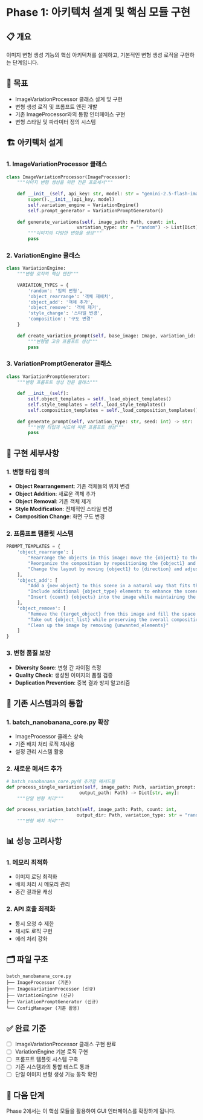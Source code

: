 # Phase 1: 아키텍처 설계 및 핵심 모듈 구현

## 📋 개요
이미지 변형 생성 기능의 핵심 아키텍처를 설계하고, 기본적인 변형 생성 로직을 구현하는 단계입니다.

## 🎯 목표
- ImageVariationProcessor 클래스 설계 및 구현
- 변형 생성 로직 및 프롬프트 엔진 개발
- 기존 ImageProcessor와의 통합 인터페이스 구현
- 변형 스타일 및 파라미터 정의 시스템

## 🏗️ 아키텍처 설계

### 1. ImageVariationProcessor 클래스
```python
class ImageVariationProcessor(ImageProcessor):
    """이미지 변형 생성을 위한 전문 프로세서"""
    
    def __init__(self, api_key: str, model: str = "gemini-2.5-flash-image-preview"):
        super().__init__(api_key, model)
        self.variation_engine = VariationEngine()
        self.prompt_generator = VariationPromptGenerator()
    
    def generate_variations(self, image_path: Path, count: int, 
                          variation_type: str = "random") -> List[Dict]:
        """이미지의 다양한 변형을 생성"""
        pass
```

### 2. VariationEngine 클래스
```python
class VariationEngine:
    """변형 로직의 핵심 엔진"""
    
    VARIATION_TYPES = {
        'random': '임의 변형',
        'object_rearrange': '객체 재배치',
        'object_add': '객체 추가',
        'object_remove': '객체 제거',
        'style_change': '스타일 변경',
        'composition': '구도 변경'
    }
    
    def create_variation_prompt(self, base_image: Image, variation_id: int) -> str:
        """변형별 고유 프롬프트 생성"""
        pass
```

### 3. VariationPromptGenerator 클래스
```python
class VariationPromptGenerator:
    """변형 프롬프트 생성 전문 클래스"""
    
    def __init__(self):
        self.object_templates = self._load_object_templates()
        self.style_templates = self._load_style_templates()
        self.composition_templates = self._load_composition_templates()
    
    def generate_prompt(self, variation_type: str, seed: int) -> str:
        """변형 타입과 시드에 따른 프롬프트 생성"""
        pass
```

## 🔧 구현 세부사항

### 1. 변형 타입 정의
- **Object Rearrangement**: 기존 객체들의 위치 변경
- **Object Addition**: 새로운 객체 추가
- **Object Removal**: 기존 객체 제거
- **Style Modification**: 전체적인 스타일 변경
- **Composition Change**: 화면 구도 변경

### 2. 프롬프트 템플릿 시스템
```python
PROMPT_TEMPLATES = {
    'object_rearrange': [
        "Rearrange the objects in this image: move the {object1} to the {position1} and place the {object2} {position2}",
        "Reorganize the composition by repositioning the {object1} and {object2} while keeping the same style",
        "Change the layout by moving {object1} to {direction} and adjusting other elements accordingly"
    ],
    'object_add': [
        "Add a {new_object} to this scene in a natural way that fits the composition",
        "Include additional {object_type} elements to enhance the scene",
        "Insert {count} {objects} into the image while maintaining the original atmosphere"
    ],
    'object_remove': [
        "Remove the {target_object} from this image and fill the space naturally",
        "Take out {object_list} while preserving the overall composition",
        "Clean up the image by removing {unwanted_elements}"
    ]
}
```

### 3. 변형 품질 보장
- **Diversity Score**: 변형 간 차이점 측정
- **Quality Check**: 생성된 이미지의 품질 검증
- **Duplication Prevention**: 중복 결과 방지 알고리즘

## 🔗 기존 시스템과의 통합

### 1. batch_nanobanana_core.py 확장
- ImageProcessor 클래스 상속
- 기존 배치 처리 로직 재사용
- 설정 관리 시스템 활용

### 2. 새로운 메서드 추가
```python
# batch_nanobanana_core.py에 추가할 메서드들
def process_single_variation(self, image_path: Path, variation_prompt: str, 
                           output_path: Path) -> Dict[str, any]:
    """단일 변형 처리"""

def process_variation_batch(self, image_path: Path, count: int, 
                          output_dir: Path, variation_type: str = "random") -> Dict[str, any]:
    """변형 배치 처리"""
```

## 📊 성능 고려사항

### 1. 메모리 최적화
- 이미지 로딩 최적화
- 배치 처리 시 메모리 관리
- 중간 결과물 캐싱

### 2. API 호출 최적화
- 동시 요청 수 제한
- 재시도 로직 구현
- 에러 처리 강화

## 🗂️ 파일 구조
```
batch_nanobanana_core.py
├── ImageProcessor (기존)
├── ImageVariationProcessor (신규)
├── VariationEngine (신규)
├── VariationPromptGenerator (신규)
└── ConfigManager (기존 활용)
```

## ✅ 완료 기준
- [ ] ImageVariationProcessor 클래스 구현 완료
- [ ] VariationEngine 기본 로직 구현
- [ ] 프롬프트 템플릿 시스템 구축
- [ ] 기존 시스템과의 통합 테스트 통과
- [ ] 단일 이미지 변형 생성 기능 동작 확인

## 🔄 다음 단계
Phase 2에서는 이 핵심 모듈을 활용하여 GUI 인터페이스를 확장하게 됩니다.